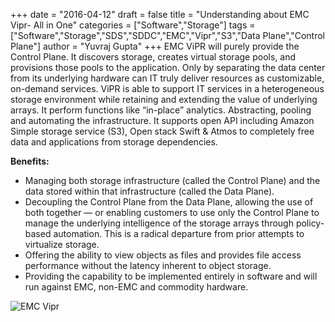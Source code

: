 +++
date = "2016-04-12"
draft = false
title = "Understanding about EMC Vipr- All in One"
categories = ["Software","Storage"]
tags = ["Software","Storage","SDS","SDDC","EMC","Vipr","S3","Data Plane","Control Plane"]
author = "Yuvraj Gupta"
+++
EMC ViPR will purely provide the Control Plane. It discovers storage, creates virtual storage pools, and provisions those pools to the application. Only by separating the data center from its underlying hardware can IT truly deliver resources as customizable, on-demand services. ViPR is able to support IT services in a heterogeneous storage environment while retaining and extending the value of underlying arrays. It perform functions like “in-place” analytics. Abstracting, pooling and automating the infrastructure. It supports open API including Amazon Simple storage service (S3), Open stack Swift & Atmos to completely free data and applications from storage dependencies.

**Benefits:**

*  Managing both storage infrastructure (called the Control Plane) and the data stored within that infrastructure (called the Data Plane).
*  Decoupling the Control Plane from the Data Plane, allowing the use of both together — or enabling customers to use only the Control Plane to manage the underlying intelligence of the storage arrays through policy-based automation. This is a radical departure from prior attempts to virtualize storage.
*  Offering the ability to view objects as files and provides file access performance without the latency inherent to object storage.
*  Providing the capability to be implemented entirely in software and will run against EMC, non-EMC and commodity hardware.

![](../images/EMC-Vipr.jpg "EMC Vipr")

